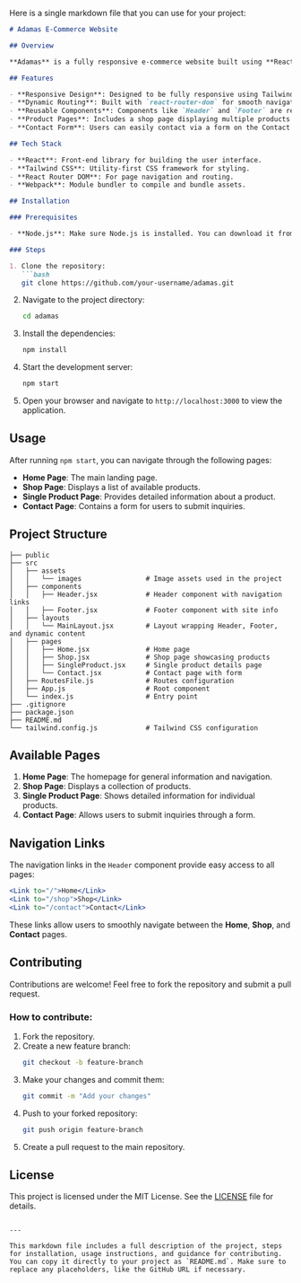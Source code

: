 Here is a single markdown file that you can use for your project:

```markdown
# Adamas E-Commerce Website

## Overview

**Adamas** is a fully responsive e-commerce website built using **React**, **Tailwind CSS**, and **React Router DOM**. It includes pages like Home, Shop, Single Product, and Contact, with a layout that features a global header, footer, and dynamic routing to enhance the user experience.

## Features

- **Responsive Design**: Designed to be fully responsive using Tailwind CSS.
- **Dynamic Routing**: Built with `react-router-dom` for smooth navigation across pages.
- **Reusable Components**: Components like `Header` and `Footer` are reused across pages.
- **Product Pages**: Includes a shop page displaying multiple products and individual product detail pages.
- **Contact Form**: Users can easily contact via a form on the Contact page.

## Tech Stack

- **React**: Front-end library for building the user interface.
- **Tailwind CSS**: Utility-first CSS framework for styling.
- **React Router DOM**: For page navigation and routing.
- **Webpack**: Module bundler to compile and bundle assets.

## Installation

### Prerequisites

- **Node.js**: Make sure Node.js is installed. You can download it from [here](https://nodejs.org/).

### Steps

1. Clone the repository:
   ```bash
   git clone https://github.com/your-username/adamas.git
   ```

2. Navigate to the project directory:
   ```bash
   cd adamas
   ```

3. Install the dependencies:
   ```bash
   npm install
   ```

4. Start the development server:
   ```bash
   npm start
   ```

5. Open your browser and navigate to `http://localhost:3000` to view the application.

## Usage

After running `npm start`, you can navigate through the following pages:

- **Home Page**: The main landing page.
- **Shop Page**: Displays a list of available products.
- **Single Product Page**: Provides detailed information about a product.
- **Contact Page**: Contains a form for users to submit inquiries.

## Project Structure

```
├── public
├── src
│   ├── assets
│   │   └── images                # Image assets used in the project
│   ├── components
│   │   ├── Header.jsx            # Header component with navigation links
│   │   ├── Footer.jsx            # Footer component with site info
│   ├── layouts
│   │   └── MainLayout.jsx        # Layout wrapping Header, Footer, and dynamic content
│   ├── pages
│   │   ├── Home.jsx              # Home page
│   │   ├── Shop.jsx              # Shop page showcasing products
│   │   ├── SingleProduct.jsx     # Single product details page
│   │   └── Contact.jsx           # Contact page with form
│   ├── RoutesFile.js             # Routes configuration
│   ├── App.js                    # Root component
│   └── index.js                  # Entry point
├── .gitignore
├── package.json
├── README.md
└── tailwind.config.js            # Tailwind CSS configuration
```

## Available Pages

1. **Home Page**: The homepage for general information and navigation.
2. **Shop Page**: Displays a collection of products.
3. **Single Product Page**: Shows detailed information for individual products.
4. **Contact Page**: Allows users to submit inquiries through a form.

## Navigation Links

The navigation links in the `Header` component provide easy access to all pages:

```jsx
<Link to="/">Home</Link>
<Link to="/shop">Shop</Link>
<Link to="/contact">Contact</Link>
```

These links allow users to smoothly navigate between the **Home**, **Shop**, and **Contact** pages.

## Contributing

Contributions are welcome! Feel free to fork the repository and submit a pull request.

### How to contribute:

1. Fork the repository.
2. Create a new feature branch:
   ```bash
   git checkout -b feature-branch
   ```
3. Make your changes and commit them:
   ```bash
   git commit -m "Add your changes"
   ```
4. Push to your forked repository:
   ```bash
   git push origin feature-branch
   ```
5. Create a pull request to the main repository.

## License

This project is licensed under the MIT License. See the [LICENSE](LICENSE) file for details.
```

---

This markdown file includes a full description of the project, steps for installation, usage instructions, and guidance for contributing. You can copy it directly to your project as `README.md`. Make sure to replace any placeholders, like the GitHub URL if necessary.